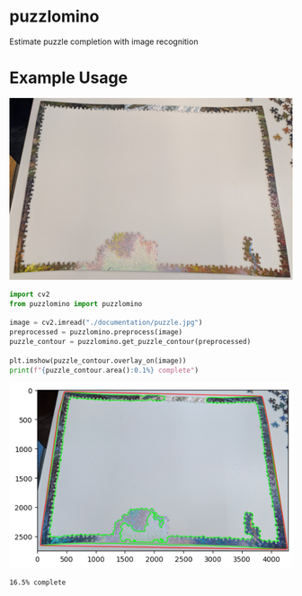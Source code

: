 # puzzlomino
Estimate puzzle completion with image recognition

# Example Usage
![puzzle.jpg](/documentation/puzzle.jpg)

```py
import cv2
from puzzlomino import puzzlomino

image = cv2.imread("./documentation/puzzle.jpg")
preprocessed = puzzlomino.preprocess(image)
puzzle_contour = puzzlomino.get_puzzle_contour(preprocessed)

plt.imshow(puzzle_contour.overlay_on(image))
print(f"{puzzle_contour.area():0.1%} complete")
```

![puzzle-contour.png](/documentation/puzzle-contour.png)

```
16.5% complete
```
